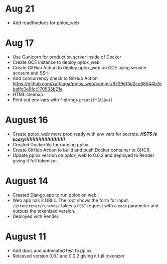 # Aug 21
- Add readthedocs for pplox_web

# Aug 17
- Use Gunicorn for production server inside of Docker
- Create GCE instance to deploy pplox_web
- Create GitHub Action to deploy pplox_web on GCE using service account and SSH
- Add concurrency check to GitHub Action https://github.com/karlcaga/pplox_web/commit/8729e13d2cc68544b7ebaffc0e9fcc170533b21e
- HTML cleanup
- Print out env vars with f-strings ```print(f"{ASD=})```

# August 16
- Create pplox_web more prod ready with env vars for secrets. ***HSTS is scary!!!!!!!!!!!!!!!!!!!!!!!!!!!***
- Created Dockerfile for running pplox.
- Create GitHub Action to build and push Docker container to GHCR.
- Update pplox version on pplox_web to 0.0.2 and deployed to Render giving it full tokenizer.

# August 14
- Created Django app to run pplox on web.
- Web app has 2 URLs.
    The root shows the form for input.
    `/interpreter/runcode/` takes a `POST` request with a `code` parameter and outputs the tokenized version.
- Deployed with Render.

# August 11
- Add docs and automated test to pplox
- Released version 0.0.1 and 0.0.2 giving it full tokenizer